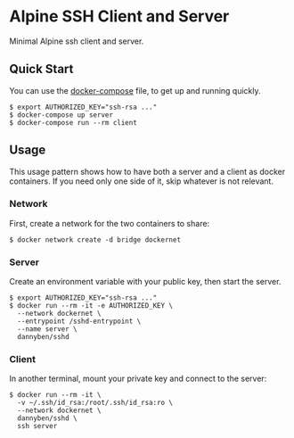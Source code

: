 Alpine SSH Client and Server
==================================================

Minimal Alpine ssh client and server.

Quick Start
--------------------------------------------------

You can use the [docker-compose](docker-compose.yml) file, to get up and 
running quickly.

    $ export AUTHORIZED_KEY="ssh-rsa ..."
    $ docker-compose up server
    $ docker-compose run --rm client


Usage
--------------------------------------------------

This usage pattern shows how to have both a server and a client as docker
containers. If you need only one side of it, skip whatever is not relevant.


### Network

First, create a network for the two containers to share:

    $ docker network create -d bridge dockernet


### Server

Create an environment variable with your public key, then start the server.

    $ export AUTHORIZED_KEY="ssh-rsa ..."
    $ docker run --rm -it -e AUTHORIZED_KEY \
      --network dockernet \
      --entrypoint /sshd-entrypoint \
      --name server \
      dannyben/sshd


### Client

In another terminal, mount your private key and connect to the server:

    $ docker run --rm -it \
      -v ~/.ssh/id_rsa:/root/.ssh/id_rsa:ro \
      --network dockernet \
      dannyben/sshd \
      ssh server
